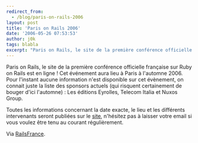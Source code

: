 ```yaml
---
redirect_from:
  - /blog/paris-on-rails-2006
layout: post
title: 'Paris on Rails 2006'
date: '2006-05-26 07:53:53'
author: j0k
tags: blabla
excerpt: "Paris on Rails, le site de la première conférence officielle française sur Ruby on Rails est en ligne ! Cet événement aura lieu à Paris à l'automne 2006.     \nPour l'instant aucune information n'est disponible sur cet évènement, on connait juste la liste des sponsors actuels (qui risquent certainement de bouger d'ici l'automne) : Les éditions Eyrolles, Telecom      …"
---
```


Paris on Rails, le site de la première conférence officielle française sur Ruby on Rails est en ligne ! Cet événement aura lieu à Paris à l'automne 2006.
Pour l'instant aucune information n'est disponible sur cet évènement, on connait juste la liste des sponsors actuels (qui risquent certainement de bouger d'ici l'automne) : Les éditions Eyrolles, Telecom Italia et Nuxos Group.

Toutes les informations concernant la date exacte, le lieu et les différents intervenants seront publiées sur le [site](http://paris.onrails.info/), n'hésitez pas à laisser votre email si vous voulez être tenu au courant régulièrement.

Via [RailsFrance](http://www.railsfrance.org/node/306).
